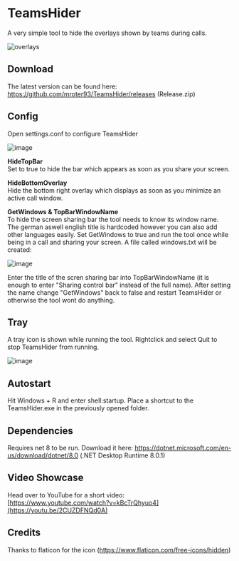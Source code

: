 # TeamsHider

A very simple tool to hide the overlays shown by teams during calls.

![overlays](https://github.com/mroter93/TeamsHider/assets/156033398/31047bbd-0da0-4779-affd-c1aa927f4524)

## Download

The latest version can be found here: https://github.com/mroter93/TeamsHider/releases (Release.zip)

## Config

Open settings.conf to configure TeamsHider

![image](https://github.com/mroter93/TeamsHider/assets/156033398/774fae73-cb97-4832-aee1-ab13e1956be5)

**HideTopBar**  
Set to true to hide the bar which appears as soon as you share your screen.

**HideBottomOverlay**  
Hide the bottom right overlay which displays as soon as you minimize an active call window.

**GetWindows & TopBarWindowName**  
To hide the screen sharing bar the tool needs to know its window name. The german aswell english title is hardcoded however you can also add other languages easily. Set GetWindows to true and run the tool once while being in a call and sharing your screen. A file called windows.txt will be created:

![image](https://github.com/mroter93/TeamsHider/assets/156033398/c48bfded-5293-4101-9deb-e02aca1d3738)

Enter the title of the scren sharing bar into TopBarWindowName (it is enough to enter "Sharing control bar" instead of the full name).
After setting the name change "GetWindows" back to false and restart TeamsHider or otherwise the tool wont do anything.

## Tray

A tray icon is shown while running the tool. Rightclick and select Quit to stop TeamsHider from running.

![image](https://github.com/mroter93/TeamsHider/assets/156033398/f90d5bfe-9542-40f2-baa8-24cdf88d9fc8)

## Autostart

Hit Windows + R and enter shell:startup.
Place a shortcut to the TeamsHider.exe in the previously opened folder.

## Dependencies

Requires net 8 to be run. Download it here:
https://dotnet.microsoft.com/en-us/download/dotnet/8.0 (.NET Desktop Runtime 8.0.1)

## Video Showcase

Head over to YouTube for a short video:  
[https://www.youtube.com/watch?v=kBcTrQhyuo4](https://youtu.be/2CUZDFNQd0A)

## Credits

Thanks to flaticon for the icon (https://www.flaticon.com/free-icons/hidden)
